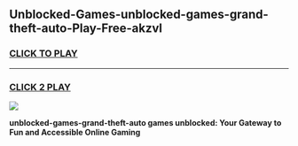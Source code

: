 
## Unblocked-Games-unblocked-games-grand-theft-auto-Play-Free-akzvl
<h3>
<a href="https://premium76.site?title=unblocked-games-grand-theft-auto&ref=17A">CLICK TO PLAY</a></h3>
<hr>

<h3>
<a href="https://premium76.site?title=unblocked-games-grand-theft-auto&ref=17A">CLICK 2 PLAY</a>
  
</h3>

<a href="https://premium76.site?title=unblocked-games-grand-theft-auto&ref=17A"><img src="https://clearcache.store/games.png"></a>


**unblocked-games-grand-theft-auto games unblocked: Your Gateway to Fun and Accessible Online Gaming**
